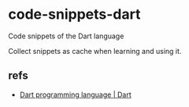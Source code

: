 # code-snippets-dart

Code snippets of the Dart language

Collect snippets as cache when learning and using it.

## refs

- [Dart programming language | Dart](https://www.dartlang.org/)
